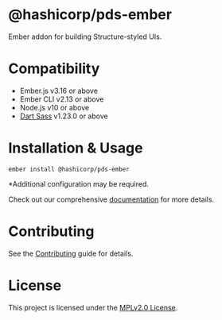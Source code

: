 # @hashicorp/pds-ember

Ember addon for building Structure-styled UIs.


# Compatibility

* Ember.js v3.16 or above
* Ember CLI v2.13 or above
* Node.js v10 or above
* [Dart Sass](https://www.npmjs.com/package/sass) v1.23.0 or above


# Installation & Usage

```
ember install @hashicorp/pds-ember
```
\*Additional configuration may be required.

Check out our comprehensive [documentation](https://structure.hashicorp.vercel.app/)
for more details.


# Contributing
See the [Contributing](CONTRIBUTING.md) guide for details.


# License
This project is licensed under the [MPLv2.0 License](LICENSE.txt).
